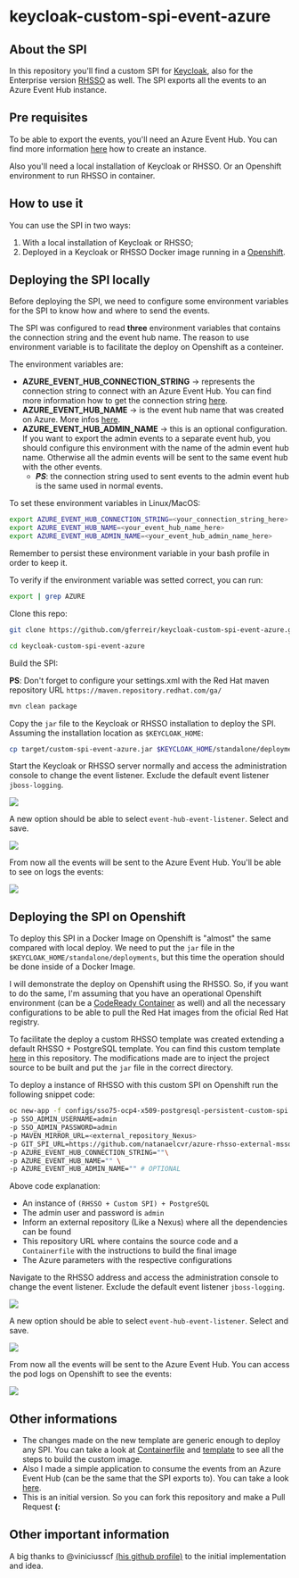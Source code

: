 # keycloak-custom-spi-event-azure

## About the SPI
In this repository you'll find a custom SPI for [Keycloak](https://www.keycloak.org/), also for the Enterprise version [RHSSO](https://access.redhat.com/products/red-hat-single-sign-on/) as well. The SPI exports all the events to an Azure Event Hub instance.

## Pre requisites
To be able to export the events, you'll need an Azure Event Hub. You can find more information [here](https://docs.microsoft.com/en-us/azure/event-hubs/event-hubs-create) how to create an instance.

Also you'll need a local installation of Keycloak or RHSSO. Or an Openshift environment to run RHSSO in container.

## How to use it
You can use the SPI in two ways:

1. With a local installation of Keycloak or RHSSO;
2. Deployed in a Keycloak or RHSSO Docker image running in a [Openshift](https://access.redhat.com/products/red-hat-openshift-container-platform/).

Deploying the SPI locally
----

Before deploying the SPI, we need to configure some environment variables for the SPI to know how and where to send the events.

The SPI was configured to read **three** environment variables that contains the connection string and the event hub name. The reason to use environment variable is to facilitate the deploy on Openshift as a conteiner.

The environment variables are:

- **AZURE_EVENT_HUB_CONNECTION_STRING** -> represents the connection string to connect with an Azure Event Hub. You can find more information how to get the connection string [here](https://docs.microsoft.com/en-us/azure/event-hubs/event-hubs-get-connection-string).
- **AZURE_EVENT_HUB_NAME** -> is the event hub name that was created on Azure. More infos [here](https://docs.microsoft.com/en-us/azure/event-hubs/event-hubs-create).
- **AZURE_EVENT_HUB_ADMIN_NAME** -> this is an optional configuration. If you want to export the admin events to a separate event hub, you should configure this environment with the name of the admin event hub name. Otherwise all the admin events will be sent to the same event hub with the other events. 
  - ***PS***: the connection string used to sent events to the admin event hub is the same used in normal events.

To set these environment variables in Linux/MacOS:

```Bash
export AZURE_EVENT_HUB_CONNECTION_STRING=<your_connection_string_here>
export AZURE_EVENT_HUB_NAME=<your_event_hub_name_here>
export AZURE_EVENT_HUB_ADMIN_NAME=<your_event_hub_admin_name_here>
```

Remember to persist these environment variable in your bash profile in order to keep it.

To verify if the environment variable was setted correct, you can run:

```Bash
export | grep AZURE
```

Clone this repo:

```Bash
git clone https://github.com/gferreir/keycloak-custom-spi-event-azure.git

cd keycloak-custom-spi-event-azure
```

Build the SPI:

**PS**: Don't forget to configure your settings.xml with the Red Hat maven repository URL `https://maven.repository.redhat.com/ga/`

```Bash
mvn clean package 
```

Copy the `jar` file to the Keycloak or RHSSO installation to deploy the SPI. Assuming the installation location as `$KEYCLOAK_HOME`:

```Bash
cp target/custom-spi-event-azure.jar $KEYCLOAK_HOME/standalone/deployments
```

Start the Keycloak or RHSSO server normally and access the administration console to change the event listener. Exclude the default event listener `jboss-logging`.

![](configs/imgs/keycloak_change_event_listener.png)

A new option should be able to select `event-hub-event-listener`. Select and save.

![](configs/imgs/keycloak_change_event_listener_custom.png)

From now all the events will be sent to the Azure Event Hub. You'll be able to see on logs the events:

![](configs/imgs/keycloak_events_log.png)

Deploying the SPI on Openshift
----

To deploy this SPI in a Docker Image on Openshift is "almost" the same compared with local deploy. We need to put the `jar` file in the `$KEYCLOAK_HOME/standalone/deployments`, but this time the operation should be done inside of a Docker Image.

I will demonstrate the deploy on Openshift using the RHSSO. So, if you want to do the same, I'm assuming that you have an operational Openshift environment (can be a [CodeReady Container](https://access.redhat.com/documentation/en-us/red_hat_openshift_local/2.3/html/getting_started_guide/index) as well) and all the necessary configurations to be able to pull the Red Hat images from the oficial Red Hat registry.

To facilitate the deploy a custom RHSSO template was created extending a default RHSSO + PostgreSQL template. You can find this custom template [here](configs/sso75-ocp4-x509-postgresql-persistent-custom-spi.yaml) in this repository. The modifications made are to inject the project source to be built and  put the `jar` file in the correct directory.

To deploy a instance of RHSSO with this custom SPI on Openshift run the following snippet code:

```Bash
oc new-app -f configs/sso75-ocp4-x509-postgresql-persistent-custom-spi.yaml \
-p SSO_ADMIN_USERNAME=admin 
-p SSO_ADMIN_PASSWORD=admin 
-p MAVEN_MIRROR_URL=<external_repository_Nexus>
-p GIT_SPI_URL=https://github.com/natanaelcvr/azure-rhsso-external-mssql-custom-spi-eventhub.git
-p AZURE_EVENT_HUB_CONNECTION_STRING=""\
-p AZURE_EVENT_HUB_NAME="" \
-p AZURE_EVENT_HUB_ADMIN_NAME="" # OPTIONAL
```

Above code explanation:

- An instance of `(RHSSO + Custom SPI) + PostgreSQL`
- The admin user and password is `admin`
- Inform an external repository (Like a Nexus) where all the dependencies can be found
- This repository URL where contains the source code and a `Containerfile` with the instructions to build the final image
- The Azure parameters with the respective configurations

Navigate to the RHSSO address and access the administration console to change the event listener. Exclude the default event listener `jboss-logging`.

![](configs/imgs/keycloak_change_event_listener.png)

A new option should be able to select `event-hub-event-listener`. Select and save.

![](configs/imgs/keycloak_change_event_listener_custom.png)


From now all the events will be sent to the Azure Event Hub. You can access the pod logs on Openshift to see the events:

![](configs/imgs/keycloak_ocp_logs.png)

Other informations
----

- The changes made on the new template are generic enough to deploy any SPI. You can take a look at [Containerfile](Containerfile) and [template](configs/sso75-ocp4-x509-postgresql-persistent-custom-spi.yaml) to see all the steps to build the custom image.
- Also I made a simple application to consume the events from an Azure Event Hub (can be the same that the SPI exports to). You can take a look [here](https://github.com/gferreir/consumer-azure-event-hub).
- This is an initial version. So you can fork this repository and make a Pull Request **(:**

Other **important** information
----

A big thanks to @viniciusscf [(his github profile)](https://github.com/viniciusfcf) to the initial implementation and idea.